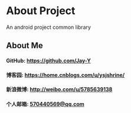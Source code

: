 # About Project
An android project common library

## About Me

#### GitHub: https://github.com/Jay-Y

#### 博客园: https://home.cnblogs.com/u/ysjshrine/

#### 新浪微博: http://weibo.com/u/5785639138

#### 个人邮箱: 570440569@qq.com

